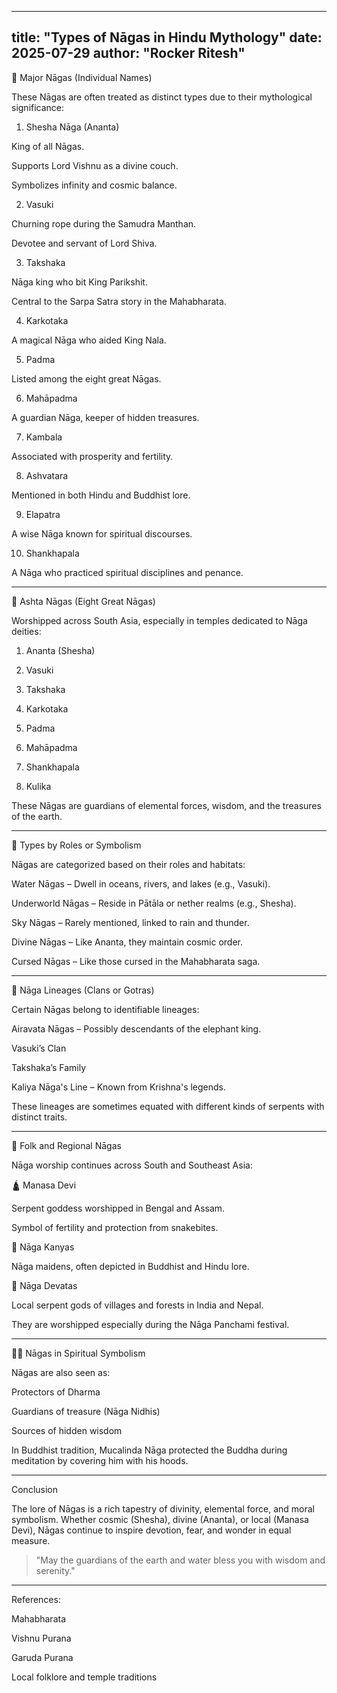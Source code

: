 
---
title: "Types of Nāgas in Hindu Mythology" 
date: 2025-07-29 
author: "Rocker Ritesh" 
---

🐍 Major Nāgas (Individual Names)

These Nāgas are often treated as distinct types due to their mythological significance:

1. Shesha Nāga (Ananta)

King of all Nāgas.

Supports Lord Vishnu as a divine couch.

Symbolizes infinity and cosmic balance.


2. Vasuki

Churning rope during the Samudra Manthan.

Devotee and servant of Lord Shiva.


3. Takshaka

Nāga king who bit King Parikshit.

Central to the Sarpa Satra story in the Mahabharata.


4. Karkotaka

A magical Nāga who aided King Nala.


5. Padma

Listed among the eight great Nāgas.


6. Mahāpadma

A guardian Nāga, keeper of hidden treasures.


7. Kambala

Associated with prosperity and fertility.


8. Ashvatara

Mentioned in both Hindu and Buddhist lore.


9. Elapatra

A wise Nāga known for spiritual discourses.


10. Shankhapala

A Nāga who practiced spiritual disciplines and penance.



---

🐉 Ashta Nāgas (Eight Great Nāgas)

Worshipped across South Asia, especially in temples dedicated to Nāga deities:

1. Ananta (Shesha)


2. Vasuki


3. Takshaka


4. Karkotaka


5. Padma


6. Mahāpadma


7. Shankhapala


8. Kulika



These Nāgas are guardians of elemental forces, wisdom, and the treasures of the earth.


---

🌊 Types by Roles or Symbolism

Nāgas are categorized based on their roles and habitats:

Water Nāgas – Dwell in oceans, rivers, and lakes (e.g., Vasuki).

Underworld Nāgas – Reside in Pātāla or nether realms (e.g., Shesha).

Sky Nāgas – Rarely mentioned, linked to rain and thunder.

Divine Nāgas – Like Ananta, they maintain cosmic order.

Cursed Nāgas – Like those cursed in the Mahabharata saga.



---

🧬 Nāga Lineages (Clans or Gotras)

Certain Nāgas belong to identifiable lineages:

Airavata Nāgas – Possibly descendants of the elephant king.

Vasuki’s Clan

Takshaka’s Family

Kaliya Nāga's Line – Known from Krishna's legends.


These lineages are sometimes equated with different kinds of serpents with distinct traits.


---

🌿 Folk and Regional Nāgas

Nāga worship continues across South and Southeast Asia:

🛕 Manasa Devi

Serpent goddess worshipped in Bengal and Assam.

Symbol of fertility and protection from snakebites.


👸 Nāga Kanyas

Nāga maidens, often depicted in Buddhist and Hindu lore.


🌾 Nāga Devatas

Local serpent gods of villages and forests in India and Nepal.


They are worshipped especially during the Nāga Panchami festival.


---

🧘‍♂️ Nāgas in Spiritual Symbolism

Nāgas are also seen as:

Protectors of Dharma

Guardians of treasure (Nāga Nidhis)

Sources of hidden wisdom


In Buddhist tradition, Mucalinda Nāga protected the Buddha during meditation by covering him with his hoods.


---

Conclusion

The lore of Nāgas is a rich tapestry of divinity, elemental force, and moral symbolism. Whether cosmic (Shesha), divine (Ananta), or local (Manasa Devi), Nāgas continue to inspire devotion, fear, and wonder in equal measure.

> "May the guardians of the earth and water bless you with wisdom and serenity."




---

References:

Mahabharata

Vishnu Purana

Garuda Purana

Local folklore and temple traditions
